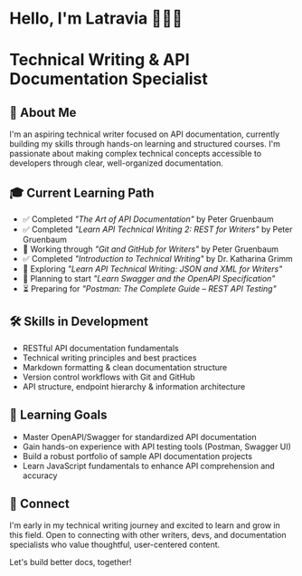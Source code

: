 # Hello, I'm Latravia 👩🏽‍💻
# Technical Writing & API Documentation Specialist

## 💬 About Me
I'm an aspiring technical writer focused on API documentation, currently building my skills through hands-on learning and structured courses. I'm passionate about making complex technical concepts accessible to developers through clear, well-organized documentation.

## 🎓 Current Learning Path
* ✅ Completed *"The Art of API Documentation"* by Peter Gruenbaum
* ✅ Completed *"Learn API Technical Writing 2: REST for Writers"* by Peter Gruenbaum
* 🔄 Working through *"Git and GitHub for Writers"* by Peter Gruenbaum
* ✅ Completed *"Introduction to Technical Writing"* by Dr. Katharina Grimm
* 📘 Exploring *"Learn API Technical Writing: JSON and XML for Writers"*
* 📍 Planning to start *"Learn Swagger and the OpenAPI Specification"*
* ⏳ Preparing for *"Postman: The Complete Guide – REST API Testing"*

## 🛠️ Skills in Development
* RESTful API documentation fundamentals
* Technical writing principles and best practices
* Markdown formatting & clean documentation structure
* Version control workflows with Git and GitHub
* API structure, endpoint hierarchy & information architecture

## 🎯 Learning Goals
* Master OpenAPI/Swagger for standardized API documentation
* Gain hands-on experience with API testing tools (Postman, Swagger UI)
* Build a robust portfolio of sample API documentation projects
* Learn JavaScript fundamentals to enhance API comprehension and accuracy

## 🤝 Connect
I'm early in my technical writing journey and excited to learn and grow in this field. Open to connecting with other writers, devs, and documentation specialists who value thoughtful, user-centered content.

Let's build better docs, together!
